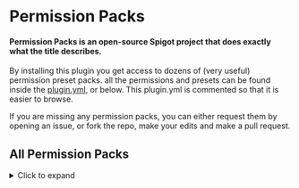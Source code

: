 # Permission Packs
#### Permission Packs is an open-source Spigot project that does exactly what the title describes.
By installing this plugin you get access to dozens of (very useful) permission preset packs. 
all the permissions and presets can be found inside the [plugin.yml](https://github.com/MineGlade/PermissionPacks/blob/master/src/main/resources/plugin.yml), or below.
This plugin.yml is commented so that it is easier to browse.

If you are missing any permission packs, you can either request them by opening an issue, 
or fork the repo, make your edits and make a pull request.

## All Permission Packs
<details>
  <summary>Click to expand</summary>
  
</details>
